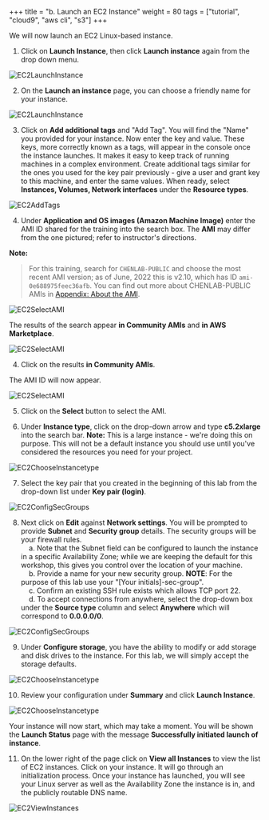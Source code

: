 +++
title = "b. Launch an EC2 Instance"
weight = 80
tags = ["tutorial", "cloud9", "aws cli", "s3"]
+++

We will now launch an EC2 Linux-based instance.

1.	Click on **Launch Instance**, then click **Launch instance** again from the drop down menu.

![EC2LaunchInstance](/images/hpc-aws-parallelcluster-workshop/EC2LaunchInstance.png)

2.	On the **Launch an instance** page, you can choose a friendly name for your instance.

![EC2LaunchInstance](/images/hpc-aws-parallelcluster-workshop/EC2InstanceName-2.png)

3.	Click on **Add additional tags** and  "Add Tag". You will find the "Name" you provided for your instance. Now enter the key and value. These keys, more correctly known as a tags, will appear in the console once the instance launches. It makes it easy to keep track of running machines in a complex environment. Create additional tags similar for the ones you used for the key pair previously - give a user and grant key to this machine, and enter the same values. When ready, select **Instances, Volumes, Network interfaces** under the **Resource types**.

![EC2AddTags](/images/hpc-aws-parallelcluster-workshop/EC2AddTags-2.png)

4.	Under **Application and OS images (Amazon Machine Image)** enter the AMI ID shared for the training into the search box. The **AMI** may differ from the one pictured; refer to instructor's directions.  

**Note:**
> For this training, search for `CHENLAB-PUBLIC` and choose the most recent AMI version; as of June, 2022 this is v2.10, which has ID `ami-0e688975feec36afb`. You can find out more about CHENLAB-PUBLIC AMIs in [Appendix: About the AMI](http://slchen-lab-training.s3-website-ap-southeast-1.amazonaws.com/14-appendix/06-aboutyourami.html).

![EC2SelectAMI](/images/hpc-aws-parallelcluster-workshop/EC2SearchAMI.png)

The results of the search appear  **in Community AMIs** and **in AWS Marketplace**.

![EC2SelectAMI](/images/hpc-aws-parallelcluster-workshop/EC2SearchAMIResult.png)


4.	Click on the results **in Community AMIs**.

The AMI ID will now appear.

![EC2SelectAMI](/images/hpc-aws-parallelcluster-workshop/EC2SearchAMISharedWithMe.png)

5.	Click on the **Select** button to select the AMI. 

6.	Under **Instance type**, click on the drop-down arrow and type **c5.2xlarge** into the search bar.
**Note:** This is a large instance - we're doing this on purpose. This will not be a default instance you should use until you've considered the resources you need for your project.

![EC2ChooseInstancetype](/images/hpc-aws-parallelcluster-workshop/EC2ChooseInstanceType-2.png)

7.	Select the key pair that you created in the beginning of this lab from the drop-down list under **Key pair (login)**.

![EC2ConfigSecGroups](/images/hpc-aws-parallelcluster-workshop/EC2SelectKeypair-2.png)

8.	Next click on **Edit** against **Network settings**. You will be prompted to provide **Subnet** and **Security group** details. The security groups will be your firewall rules.  
&nbsp;&nbsp;&nbsp; a.   Note that the Subnet field can be configured to launch the instance in a specific Availability Zone; while we are keeping the default for this workshop, this gives you control over the location of your machine.  
&nbsp;&nbsp;&nbsp; b.   Provide a name for your new security group. **NOTE**: For the purpose of this lab use your "[Your initials]-sec-group".  
&nbsp;&nbsp;&nbsp; c.   Confirm an existing SSH rule exists which allows TCP port 22.  
&nbsp;&nbsp;&nbsp; d.   To accept connections from anywhere, select the drop-down box under the **Source type** column and select **Anywhere** which will correspond to **0.0.0.0/0**.  

![EC2ConfigSecGroups](/images/hpc-aws-parallelcluster-workshop/EC2ConfigSecGroups-2.png)

9.	Under **Configure storage**, you have the ability to modify or add storage and disk drives to the instance. For this lab, we will simply accept the storage defaults.

![EC2ChooseInstancetype](/images/hpc-aws-parallelcluster-workshop/EC2AddStorage-2.png)

10.	Review your configuration under **Summary** and click **Launch Instance**.

![EC2ChooseInstancetype](/images/hpc-aws-parallelcluster-workshop/EC2StepConfigureInstance-2.png)

Your instance will now start, which may take a moment. You will be shown the **Launch Status** page with the message **Successfully initiated launch of instance**.

11.	On the lower right of the page click on **View all Instances** to view the list of EC2 instances. Click on your instance. It will go through an initialization process. Once your instance has launched, you will see your Linux server as well as the Availability Zone the instance is in, and the publicly routable DNS name.

![EC2ViewInstances](/images/hpc-aws-parallelcluster-workshop/EC2ViewInstances-2.png)

